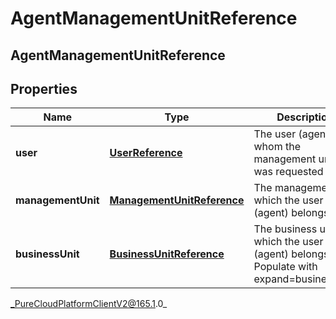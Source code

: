 # AgentManagementUnitReference

## AgentManagementUnitReference

## Properties

|Name | Type | Description | Notes|
|------------ | ------------- | ------------- | -------------|
| **user** | [**UserReference**](UserReference) | The user (agent) for whom the management unit was requested | [optional] |
| **managementUnit** | [**ManagementUnitReference**](ManagementUnitReference) | The management to which the user (agent) belongs | [optional] |
| **businessUnit** | [**BusinessUnitReference**](BusinessUnitReference) | The business unit to which the user (agent) belongs. Populate with expand&#x3D;businessUnit | [optional] |



_PureCloudPlatformClientV2@165.1.0_
